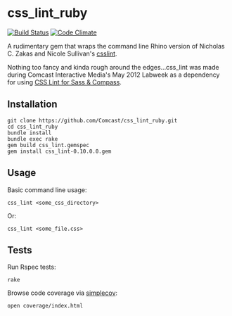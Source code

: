 # css_lint_ruby

[![Build Status](https://secure.travis-ci.org/Comcast/css_lint_ruby.png)](http://travis-ci.org/Comcast/css_lint_ruby) [![Code Climate](https://codeclimate.com/badge.png)](https://codeclimate.com/github/Comcast/css_lint_ruby)

A rudimentary gem that wraps the command line Rhino version of Nicholas C. Zakas and Nicole Sullivan's [csslint](http://csslint.net).

Nothing too fancy and kinda rough around the edges...css_lint was made during Comcast Interactive Media's May 2012 Labweek as a dependency for using [CSS Lint for Sass & Compass](http://comcast.github.io/compass-csslint/).

## Installation
  
    git clone https://github.com/Comcast/css_lint_ruby.git
    cd css_lint_ruby
    bundle install
    bundle exec rake
    gem build css_lint.gemspec
    gem install css_lint-0.10.0.0.gem

## Usage

Basic command line usage:
  
    css_lint <some_css_directory>

Or:

    css_lint <some_file.css>

## Tests

Run Rspec tests:

    rake

Browse code coverage via [simplecov](https://github.com/colszowka/simplecov):

    open coverage/index.html
